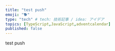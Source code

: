 ```yaml
---
title: "test push"
emoji: "🐕"
type: "tech" # tech: 技術記事 / idea: アイデア
topics: [TypeScript,JavaScript,adventcalendar]
published: false
---
```

test push